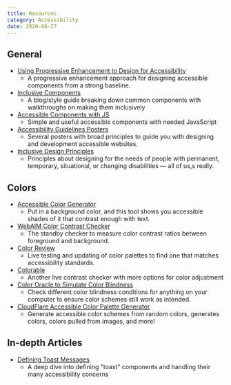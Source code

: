 ```yaml
---
title: Resources
category: Accessibility
date: 2020-06-27
---
```


## General

* [Using Progressive Enhancement to Design for Accessibility](https://www.sitepen.com/blog/using-progressive-enhancement-to-design-for-accessibility/)
  * A progressive enhancement approach for designing accessible components from a strong baseline.
* [Inclusive Components](https://inclusive-components.design/)
  * A blog/style guide breaking down common components with walkthroughs on making them inclusively
* [Accessible Components with JS](https://github.com/scottaohara/accessible_components)
  * Simple and useful accessible components with needed JavaScript
* [Accessibility Guidelines Posters](https://github.com/UKHomeOffice/posters/blob/master/accessibility/dos-donts/posters_en-UK/accessibility-posters-set.pdf)
  * Several posters with broad principles to guide you with designing and development accessible websites.
* [Inclusive Design Principles](https://inclusivedesignprinciples.org/)
  * Principles about designing for the needs of people with permanent, temporary, situational, or changing disabilities — all of us,s really.

## Colors

* [Accessible Color Generator](https://learnui.design/tools/accessible-color-generator.html)
  * Put in a background color, and this tool shows you accessible shades of it that contrast enough with text.
* [WebAIM Color Contrast Checker](https://webaim.org/resources/contrastchecker/)
  * The standby checker to measure color contrast ratios between foreground and background.
* [Color Review](https://color.review/)
  * Live testing and updating of color palettes to find one that matches accessibility standards.
* [Colorable](http://jxnblk.com/colorable/demos/text/)
  * Another live contrast checker with more options for color adjustment
* [Color Oracle to Simulate Color Blindness](https://colororacle.org/)
  * Check different color blindness conditions for anything on your computer to ensure color schemes still work as intended.
* [CloudFlare Accessible Color Palette Generator](https://cloudflare.design/color/)
  * Generate accessible color schemes from random colors, generates colors, colors pulled from images, and more!

## In-depth Articles

* [Defining Toast Messages](https://adrianroselli.com/2020/01/defining-toast-messages.html)
  * A deep dive into defining "toast" components and handling their many accessibility concerns
